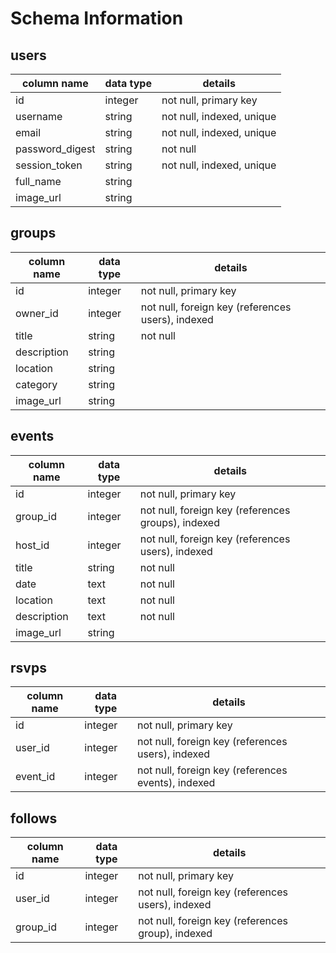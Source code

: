 # Schema Information

## users
column name     | data type | details
----------------|-----------|-----------------------
id              | integer   | not null, primary key
username        | string    | not null, indexed, unique
email           | string    | not null, indexed, unique
password_digest | string    | not null
session_token   | string    | not null, indexed, unique
full_name       | string    |
image_url       | string    |

## groups
column name | data type | details
------------|-----------|-----------------------
id          | integer   | not null, primary key
owner_id    | integer   | not null, foreign key (references users), indexed
title       | string    | not null
description | string    |
location    | string    |
category    | string    |
image_url   | string    |

## events
column name | data type | details
------------|-----------|-----------------------
id          | integer   | not null, primary key
group_id    | integer   | not null, foreign key (references groups), indexed
host_id     | integer   | not null, foreign key (references users), indexed
title       | string    | not null
date        | text      | not null
location    | text      | not null
description | text      | not null
image_url   | string    |

## rsvps
column name | data type | details
------------|-----------|-----------------------
id          | integer   | not null, primary key
user_id     | integer   | not null, foreign key (references users), indexed
event_id    | integer   | not null, foreign key (references events), indexed

## follows
column name | data type | details
------------|-----------|-----------------------
id          | integer   | not null, primary key
user_id     | integer   | not null, foreign key (references users), indexed
group_id    | integer   | not null, foreign key (references group), indexed
